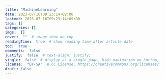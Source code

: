 ```yaml
---
title: "MachineLearning"
date: 2023-07-16T09:23:14+09:00
lastmod: 2023-07-16T09:23:14+09:00
tags: []
categories: []
imgs:  []
cover:  ""  # image show on top
readingTime:  true  # show reading time after article date
toc:  true
comments:  false
justify:  false  # text-align: justify;
single:  false  # display as a single page, hide navigation on bottom, like as about page.
license:  "BY-SA"  # CC License, https://creativecommons.org/licenses/?lang=ko
draft: false
---
```



